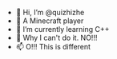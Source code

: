 - 👋 Hi, I’m @quizhizhe
- 👀 A Minecraft player
- 🌱 I’m currently learning C++
- 💞️ Why I can't do it. NO!!!
- 📫 O!!! This is different

<!---
quizhizhe/quizhizhe is a ✨ special ✨ repository because its `README.md` (this file) appears on your GitHub profile.
You can click the Preview link to take a look at your changes.
--->
